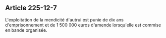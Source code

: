 Article 225-12-7
----
L'exploitation de la mendicité d'autrui est punie de dix ans d'emprisonnement et
de 1 500 000 euros d'amende lorsqu'elle est commise en bande organisée.
